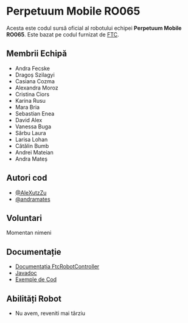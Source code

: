 
# Perpetuum Mobile RO065

Acesta este codul sursă oficial al robotului echipei **Perpetuum Mobile RO065**. Este
bazat pe codul furnizat de [FTC](https://www.firstinspires.org/).

## Membrii Echipă
- Andra Fecske
- Dragoș Szilagyi
- Casiana Cozma
- Alexandra Moroz
- Cristina Ciors
- Karina Rusu
- Mara Bria
- Sebastian Enea
- David Alex
- Vanessa Buga
- Sârbu Laura
- Larisa Lohan
- Cătălin Bumb
- Andrei Mateian
- Andra Mateș
## Autori cod

- [@AleXutzZu](https://www.github.com/AleXutzZu)
- [@andramates](https://www.github.com/andramates)


## Voluntari

Momentan nimeni


## Documentație

- [Documentația FtcRobotController](https://github.com/FIRST-Tech-Challenge/FtcRobotController/wiki)
- [Javadoc](https://javadoc.io/org.firstinspires.ftc)
- [Exemple de Cod](FtcRobotController/src/main/java/org/firstinspires/ftc/robotcontroller/external/samples)

## Abilități Robot

- Nu avem, reveniti mai târziu


